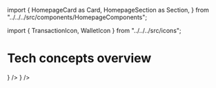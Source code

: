 import {
  HomepageCard as Card,
  HomepageSection as Section,
} from "../../../src/components/HomepageComponents";

import { TransactionIcon, WalletIcon } from "../../../src/icons";

# Tech concepts overview

<Section title="Technical concepts to get you started building on Injective.
" id="web-sdks" hasSubSections >
  <Section title= "">
   <Card
      title="Creating Transactions"
      description="Injective tech fundamentals to start building on Injective."
      to="./creating_transactions"
      icon={<TransactionIcon />}
   /> 
    <Card
      title="Signing using ledger"
      description="Set up your tools and build on Injective"
      to="https://github.com/InjectiveLabs/injective-ts/wiki/03TransactionsEthereumLedger"
      icon={<WalletIcon />}
    />      
    </Section>
</Section>